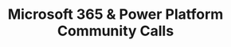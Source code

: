 ---
title: "Microsoft 365 & Power Platform Community Calls"
description: "Stay up-to-date with the latest in Microsoft 365 & Power Platform topics"
type: "events"
weight: 30
---
